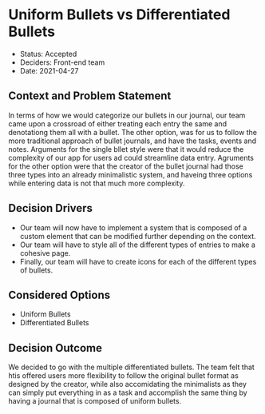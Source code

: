 # Uniform Bullets vs Differentiated Bullets

* Status: Accepted
* Deciders: Front-end team 
* Date: 2021-04-27

## Context and Problem Statement

In terms of how we would categorize our bullets in our journal, our team came upon a crossroad of 
either treating each entry the same and denotationg them all with a bullet. The other option, was for 
us to follow the more traditional approach of bullet journals, and have the tasks, events and notes. 
Arguments for the single bllet style were that it would reduce the complexity of our app for users 
ad could streamline data entry. Agruments for the other option were that the creator of the bullet journal 
had those three types into an already minimalistic system, and haveing three options while entering data 
is not that much more complexity.

## Decision Drivers <!-- optional -->

- Our team will now have to implement a system that is composed of a custom element that can be modified further depending on the context.
- Our team will have to style all of the different types of entries to make a cohesive page. 
- Finally, our team will have to create icons for each of the different types of bullets. 

## Considered Options

* Uniform Bullets
* Differentiated Bullets

## Decision Outcome

We decided to go with the multiple differentiated bullets. The team felt that htis offered users more flexibility to follow the original bullet format as designed by the creator, while also accomidating the minimalists as they can simply put everything in as a task and accomplish the same thing by having a journal that is composed of uniform bullets.
